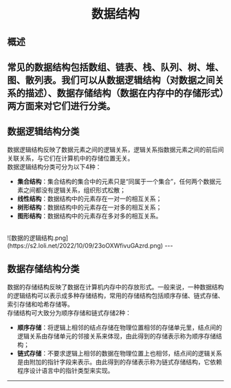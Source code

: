 # <center> 数据结构


## 概述
常见的数据结构包括数组、链表、栈、队列、树、堆、图、散列表。我们可以从数据逻辑结构（对数据之间关系的描述）、数据存储结构（数据在内存中的存储形式）两方面来对它们进行分类。<br/>
---

## 数据逻辑结构分类
数据逻辑结构反映了数据元素之间的逻辑关系，逻辑关系指数据元素之间的前后间关联关系，与它们在计算机中的存储位置无关。<br/>
数据逻辑结构分类可分为以下4种：
* **集合结构**：集合结构的集合中的元素只是“同属于一个集合”，任何两个数据元素之间都没有逻辑关系，组织形式松散；
* **线性结构**：数据结构中的元素存在一对一的相互关系；
* **树形结构**：数据结构中的元素存在一对多的相互关系；
* **图形结构**：数据结构中的元素存在多对多的相互关系。
<br/>
![数据的逻辑结构.png](https://s2.loli.net/2022/10/09/23oOXWfivuGAzrd.png)
---

## 数据存储结构分类
数据的存储结构反映了数据在计算机内存中的存放形式。一般来说，一种数据结构的逻辑结构可以表示成多种存储结构，常用的存储结构包括顺序存储、链式存储、索引存储和哈希存储等。<br/>
存储结构可大致分为顺序存储和链式存储2种：
* **顺序存储**：将逻辑上相邻的结点存储在物理位置相邻的存储单元里，结点间的逻辑关系由存储单元的邻接关系来体现，由此得到的存储表示称为顺序存储结构；
* **链式存储**：不要求逻辑上相邻的数据在物理位置上也相邻，结点间的逻辑关系是由附加的指针字段来表示。由此得到的存储表示称为链式存储结构，它依赖程序设计语言中的指针类型来实现。
---
